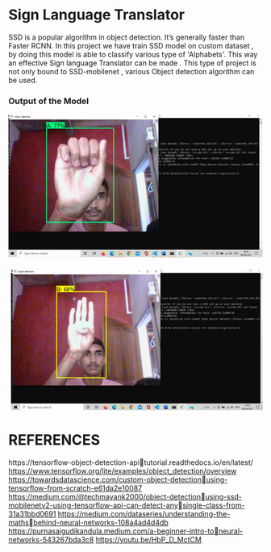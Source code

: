 # Sign Language Translator

SSD is a popular algorithm in object detection. It’s generally faster than Faster RCNN. In this project we have train SSD model on custom dataset , by doing this model is able to classify various type of 'Alphabets'. This way an effective Sign language Translator can be made . This type of project is not only bound to SSD-mobilenet , various Object detection algorithm can be used. 


### Output of the Model

<p align="center"><img src="work-DIR/A-L.png"\></p>
<p align="center"><img src="work-DIR/B-L.png"\></p>



# REFERENCES

https://tensorflow-object-detection-apitutorial.readthedocs.io/en/latest/
https://www.tensorflow.org/lite/examples/object_detection/overview
https://towardsdatascience.com/custom-object-detectionusing-tensorflow-from-scratch-e61da2e10087
https://medium.com/@techmayank2000/object-detectionusing-ssd-mobilenetv2-using-tensorflow-api-can-detect-anysingle-class-from-31a31bbd0691
https://medium.com/dataseries/understanding-the-mathsbehind-neural-networks-108a4ad4d4db
https://purnasaigudikandula.medium.com/a-beginner-intro-toneural-networks-543267bda3c8
https://youtu.be/HbP_D_MctCM
